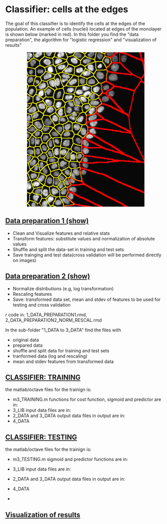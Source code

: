 # Classifier: cells at the edges

The goal of this classifier is to identify the cells at the edges of the population. An example of cells (nuclei) located at edges of the monolayer is shown below (marked in red). In this folder you find the "data preparation", the algorithm for "logistic regression" and "visualization of results"

<div style="text-align:center"><img src="./border_cell_example.png" alt="An example of cells (nuclei) located at edges of the monolayer is shown below (marked in red)"> </div>

## [Data preparation 1 (show)](https://cdn.rawgit.com/rempic/MACHINE-LEARNING-Edge-Cells-classifier/master/PIPELINE/1_DATA_PREPARATION1.html)

- Clean and Visualize features and relative stats
- Transform features: substitute values and normalization of absolute values
- Shuffle and split the data-set in training and test sets
- Save trainging and test data(cross validation will be performed directly on images)

## [Data preparation 2 (show)](https://cdn.rawgit.com/rempic/MACHINE-LEARNING-Edge-Cells-classifier/master/PIPELINE/2_DATA_PREPARATION2_NORM_RESCAL.html)
- Normalize distributions (e.g, log transformation)
- Rescaling features
- Save: transformed data set, mean and stdev of features to be used for testing and cross validation 

r code in: 1_DATA_PREPARATION1.rmd, 2_DATA_PREPARATION2_NORM_RESCAL.rmd

In the sub-folder "1_DATA to 3_DATA" find the files with 
  - original data
  - prepared data  
  - shuffle and split data for training and test sets
  - tranformed data (log and rescaling)
  - mean and stdev features from transformed data
  


## [CLASSIFIER: TRAINING](/PIPELINE/)
the matlab/octave files for the trainign is:
  - m3_TRAINING.m
functions for cost function, sigmoid and predictor are in:
 - 3_LIB
input data files are in:
 - 2_DATA and 3_DATA
output data files in output are in:
 - 4_DATA

## [CLASSIFIER: TESTING](/PIPELINE/)
the matlab/octave files for the trainign is:
  - m3_TESTING.m
sigmoid and predictor functions are in:
 - 3_LIB
input data files are in:
 - 2_DATA and 3_DATA
output data files in output are in:
 - 4_DATA

 

  - 



## [Visualization of results](https://cdn.rawgit.com/rempic/High-Throughput-Screening/master/machine_learning_classifiers/BORDERCELLS/)





